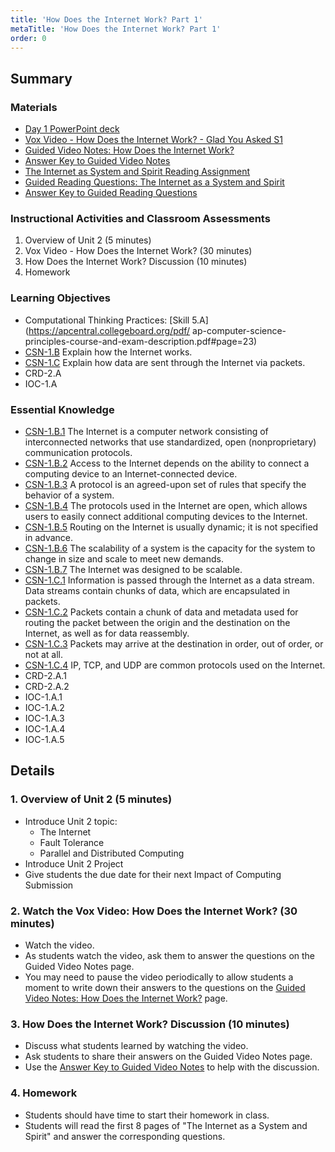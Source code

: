 ```yaml
---
title: 'How Does the Internet Work? Part 1'
metaTitle: 'How Does the Internet Work? Part 1'
order: 0
---
```


## Summary

### Materials

* [Day 1 PowerPoint deck](https://1drv.ms/w/s!AqsgsTyHBmRBjzZs__tNSQiZSH5L?e=I4KlHk)
* [Vox Video - How Does the Internet Work? - Glad You Asked S1](https://youtu.be/TNQsmPf24go)
* [Guided Video Notes: How Does the Internet Work?](/unit-2/day-1/guided-video-notes)
* [Answer Key to Guided Video Notes](/unit-2/day-1/answer-key-guided-video-notes)
* [The Internet as System and Spirit Reading Assignment](/unit-2/day-1/internet-system-spirit)
* [Guided Reading Questions: The Internet as a System and Spirit](/unit-2/day-1/guided-reading-questions)
* [Answer Key to Guided Reading Questions](/unit-2/day-1/answer-key-guided-reading-notes)

### Instructional Activities and Classroom Assessments

1. Overview of Unit 2 (5 minutes)
2. Vox Video - How Does the Internet Work? (30 minutes)
3. How Does the Internet Work? Discussion (10 minutes)
4. Homework

### Learning Objectives

* Computational Thinking Practices: [Skill 5.A](https://apcentral.collegeboard.org/pdf/
ap-computer-science-principles-course-and-exam-description.pdf#page=23)
* [CSN-1.B](https://apcentral.collegeboard.org/pdf/ap-computer-science-principles-course-and-exam-description.pdf?course=ap-computer-science-principles#page=110) Explain how the Internet works.
* [CSN-1.C](https://apcentral.collegeboard.org/pdf/ap-computer-science-principles-course-and-exam-description.pdf?course=ap-computer-science-principles#page=111) Explain how data are sent through the Internet via packets. 
* CRD-2.A
* IOC-1.A 

### Essential Knowledge 

* [CSN-1.B.1](https://apcentral.collegeboard.org/pdf/ap-computer-science-principles-course-and-exam-description.pdf?course=ap-computer-science-principles#page=110) The Internet is a computer network consisting of interconnected networks that use standardized, open (nonproprietary) communication protocols.
* [CSN-1.B.2](https://apcentral.collegeboard.org/pdf/ap-computer-science-principles-course-and-exam-description.pdf?course=ap-computer-science-principles#page=110) Access to the Internet depends on the ability to connect a computing device to an Internet-connected device.
* [CSN-1.B.3](https://apcentral.collegeboard.org/pdf/ap-computer-science-principles-course-and-exam-description.pdf?course=ap-computer-science-principles#page=110) A protocol is an agreed-upon set of rules that specify the behavior of a system.
* [CSN-1.B.4](https://apcentral.collegeboard.org/pdf/ap-computer-science-principles-course-and-exam-description.pdf?course=ap-computer-science-principles#page=110) The protocols used in the Internet are open, which allows users to easily connect additional computing devices to the Internet.
* [CSN-1.B.5](https://apcentral.collegeboard.org/pdf/ap-computer-science-principles-course-and-exam-description.pdf?course=ap-computer-science-principles#page=110) Routing on the Internet is usually dynamic; it is not specified in advance.
* [CSN-1.B.6](https://apcentral.collegeboard.org/pdf/ap-computer-science-principles-course-and-exam-description.pdf?course=ap-computer-science-principles#page=110) The scalability of a system is the capacity for the system to change in size and scale to meet new demands.
* [CSN-1.B.7](https://apcentral.collegeboard.org/pdf/ap-computer-science-principles-course-and-exam-description.pdf?course=ap-computer-science-principles#page=110) The Internet was designed to be scalable.
* [CSN-1.C.1](https://apcentral.collegeboard.org/pdf/ap-computer-science-principles-course-and-exam-description.pdf?course=ap-computer-science-principles#page=111) Information is passed through the Internet as a data stream. Data streams contain chunks of data, which are encapsulated in packets.
* [CSN-1.C.2](https://apcentral.collegeboard.org/pdf/ap-computer-science-principles-course-and-exam-description.pdf?course=ap-computer-science-principles#page=111) Packets contain a chunk of data and metadata used for routing the packet between the origin and the destination on the Internet, as well as for data reassembly.
* [CSN-1.C.3](https://apcentral.collegeboard.org/pdf/ap-computer-science-principles-course-and-exam-description.pdf?course=ap-computer-science-principles#page=111) Packets may arrive at the destination in order, out of order, or not at all.
* [CSN-1.C.4](https://apcentral.collegeboard.org/pdf/ap-computer-science-principles-course-and-exam-description.pdf?course=ap-computer-science-principles#page=111) IP, TCP, and UDP are common protocols used on the Internet.
* CRD-2.A.1
* CRD-2.A.2
* IOC-1.A.1
* IOC-1.A.2
* IOC-1.A.3
* IOC-1.A.4
* IOC-1.A.5

## Details

### 1. Overview of Unit 2 (5 minutes)

* Introduce Unit 2 topic:
    * The Internet
    * Fault Tolerance
    * Parallel and Distributed Computing
* Introduce Unit 2 Project
* Give students the due date for their next Impact of Computing Submission

### 2. Watch the Vox Video: How Does the Internet Work? (30 minutes)

* Watch the video.
* As students watch the video, ask them to answer the questions on the Guided Video Notes page.
* You may need to pause the video periodically to allow students a moment to write down their answers to the questions on the [Guided Video Notes: How Does the Internet Work?](#) page.

### 3. How Does the Internet Work? Discussion (10 minutes)

* Discuss what students learned by watching the video.
* Ask students to share their answers on the Guided Video Notes page.
* Use the [Answer Key to Guided Video Notes](#) to help with the discussion.

### 4. Homework

* Students should have time to start their homework in class.
* Students will read the first 8 pages of "The Internet as a System and Spirit" and answer the corresponding questions.

